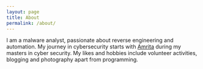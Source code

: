 ```yaml
---
layout: page
title: About
permalink: /about/
---
```

I am a malware analyst, passionate about reverse engineering and automation. My journey in cybersecurity starts with [Amrita](https://www.amrita.edu/center/cyber-security) during my masters in cyber security. 
My likes and hobbies include volunteer activities, blogging and photography apart from programming.